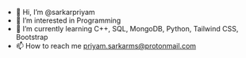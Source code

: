 - 👋 Hi, I’m @sarkarpriyam
- 👀 I’m interested in Programming
- 🌱 I’m currently learning C++, SQL, MongoDB, Python, Tailwind CSS, Bootstrap
- 📫 How to reach me priyam.sarkarms@protonmail.com



